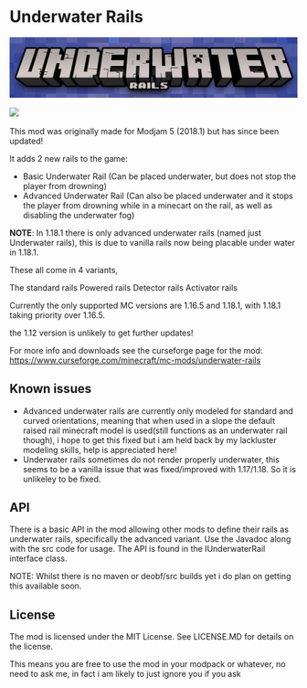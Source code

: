 # Underwater Rails

![](https://github.com/Hennamann/Underwater-Rails/blob/1.18.1/src/main/resources/underwaterrails.png?raw=true)

[![](https://cf.way2muchnoise.eu/underwater-rails.svg)](https://www.curseforge.com/minecraft/mc-mods/underwater-rails)

This mod was originally made for Modjam 5 (2018.1) but has since been updated!


It adds 2 new rails to the game:

- Basic Underwater Rail (Can be placed underwater, but does not stop the player from drowning) 
- Advanced Underwater Rail (Can also be placed underwater and it stops the player from drowning while in a minecart on the rail, as well as disabling the underwater fog)

**NOTE**: In 1.18.1 there is only advanced underwater rails (named just Underwater rails), this is due to vanilla rails now being placable under water in 1.18.1.

These all come in 4 variants,

The standard rails
Powered rails
Detector rails
Activator rails
 
Currently the only supported MC versions are 1.16.5 and 1.18.1, with 1.18.1 taking priority over 1.16.5.

the 1.12 version is unlikely to get further updates!

For more info and downloads see the curseforge page for the mod:
https://www.curseforge.com/minecraft/mc-mods/underwater-rails

## Known issues

- Advanced underwater rails are currently only modeled for standard and curved orientations, meaning that when used in a slope the default raised rail minecraft model is used(still functions as an underwater rail though), i hope to get this fixed but i am held back by my lackluster modeling skills, help is appreciated here!
- Underwater rails sometimes do not render properly underwater, this seems to be a vanilla issue that was fixed/improved with 1.17/1.18. So it is unlikeley to be fixed.

## API
There is a basic API in the mod allowing other mods to define their rails as underwater rails, specifically the advanced variant. Use the Javadoc along with the src code for usage. The API is found in the IUnderwaterRail interface class.

NOTE: Whilst there is no maven or deobf/src builds yet i do plan on getting this available soon.

## License
The mod is licensed under the MIT License. See LICENSE.MD for details on the license.

This means you are free to use the mod in your modpack or whatever, no need to ask me, in fact i am likely to just ignore you if you ask
